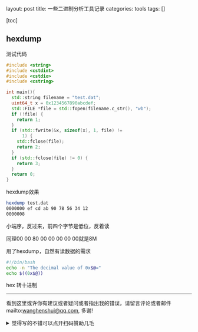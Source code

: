 layout: post
title: 一些二进制分析工具记录
categories: tools
tags: []

[toc]

<!-- more -->

## hexdump

测试代码

```c++
#include <string>
#include <cstdint>
#include <cstdio>
#include <cstring>

int main(){
  std::string filename = "test.dat";
  uint64_t x = 0x1234567890abcdef;
  std::FILE *file = std::fopen(filename.c_str(), "wb");
  if (!file) {
    return 1;
  }
  if (std::fwrite(&x, sizeof(x), 1, file) !=
      1) {
    std::fclose(file);
    return 2;
  }
  if (std::fclose(file) != 0) {
    return 3;
  }
  return 0;
}
```

hexdump效果

```bash
hexdump test.dat
0000000 ef cd ab 90 78 56 34 12                      
0000008
```

小端序，反过来，前四个字节是低位，反着读

同理00 00 80 00 00 00 00 00就是8M


用了hexdump，自然有读数据的需求

```bash
#!/bin/bash
echo -n "The decimal value of 0x$@="
echo $((0x$@))
```
hex 转十进制

---

看到这里或许你有建议或者疑问或者指出我的错误，请留言评论或者邮件mailto:wanghenshui@qq.com, 多谢!

<details>
<summary>觉得写的不错可以点开扫码赞助几毛</summary>
<img src="https://wanghenshui.github.io/assets/wepay.png" alt="微信转账">
</details>
